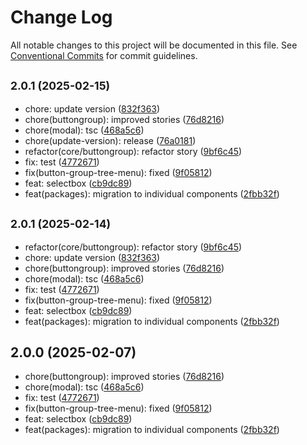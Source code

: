 # Change Log

All notable changes to this project will be documented in this file.
See [Conventional Commits](https://conventionalcommits.org) for commit guidelines.

## <small>2.0.1 (2025-02-15)</small>

* chore: update version ([832f363](https://gitlab.optimacros.com/fe/ui-kit/commit/832f363))
* chore(buttongroup): improved stories ([76d8216](https://gitlab.optimacros.com/fe/ui-kit/commit/76d8216))
* chore(modal): tsc ([468a5c6](https://gitlab.optimacros.com/fe/ui-kit/commit/468a5c6))
* chore(update-version): release ([76a0181](https://gitlab.optimacros.com/fe/ui-kit/commit/76a0181))
* refactor(core/buttongroup): refactor story ([9bf6c45](https://gitlab.optimacros.com/fe/ui-kit/commit/9bf6c45))
* fix: test ([4772671](https://gitlab.optimacros.com/fe/ui-kit/commit/4772671))
* fix(button-group-tree-menu): fixed ([9f05812](https://gitlab.optimacros.com/fe/ui-kit/commit/9f05812))
* feat: selectbox ([cb9dc89](https://gitlab.optimacros.com/fe/ui-kit/commit/cb9dc89))
* feat(packages): migration to individual components ([2fbb32f](https://gitlab.optimacros.com/fe/ui-kit/commit/2fbb32f))





## <small>2.0.1 (2025-02-14)</small>

* refactor(core/buttongroup): refactor story ([9bf6c45](https://gitlab.optimacros.com/fe/ui-kit/commit/9bf6c45))
* chore: update version ([832f363](https://gitlab.optimacros.com/fe/ui-kit/commit/832f363))
* chore(buttongroup): improved stories ([76d8216](https://gitlab.optimacros.com/fe/ui-kit/commit/76d8216))
* chore(modal): tsc ([468a5c6](https://gitlab.optimacros.com/fe/ui-kit/commit/468a5c6))
* fix: test ([4772671](https://gitlab.optimacros.com/fe/ui-kit/commit/4772671))
* fix(button-group-tree-menu): fixed ([9f05812](https://gitlab.optimacros.com/fe/ui-kit/commit/9f05812))
* feat: selectbox ([cb9dc89](https://gitlab.optimacros.com/fe/ui-kit/commit/cb9dc89))
* feat(packages): migration to individual components ([2fbb32f](https://gitlab.optimacros.com/fe/ui-kit/commit/2fbb32f))





## 2.0.0 (2025-02-07)

* chore(buttongroup): improved stories ([76d8216](https://gitlab.optimacros.com/fe/ui-kit/commit/76d8216))
* chore(modal): tsc ([468a5c6](https://gitlab.optimacros.com/fe/ui-kit/commit/468a5c6))
* fix: test ([4772671](https://gitlab.optimacros.com/fe/ui-kit/commit/4772671))
* fix(button-group-tree-menu): fixed ([9f05812](https://gitlab.optimacros.com/fe/ui-kit/commit/9f05812))
* feat: selectbox ([cb9dc89](https://gitlab.optimacros.com/fe/ui-kit/commit/cb9dc89))
* feat(packages): migration to individual components ([2fbb32f](https://gitlab.optimacros.com/fe/ui-kit/commit/2fbb32f))
